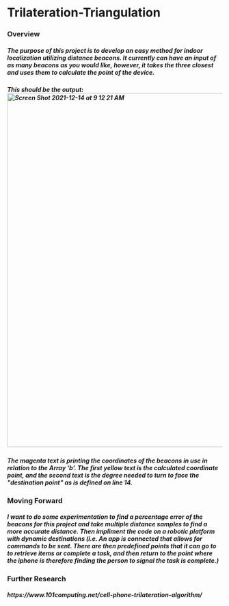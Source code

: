 # Trilateration-Triangulation

<h3> Overview 
<h5> The purpose of this project is to develop an easy method for indoor localization utilizing distance beacons. It currently can have   an input of as many beacons as you would like, however, it takes the three closest and uses them to calculate the point of the       device. 
<h5>
This should be the output: 
<img width="825" alt="Screen Shot 2021-12-14 at 9 12 21 AM" src="https://user-images.githubusercontent.com/95883134/146015035-3e45c55f-7a42-40e0-928a-db532541ba19.png">
<h5>
The magenta text is printing the coordinates of the beacons in use in relation to the Array 'b'. The first yellow text is the calculated coordinate point, and the second text is the degree needed to turn to face the "destination point" as is defined on line 14. 

<h3> Moving Forward
<h5> I want to do some experimentation to find a percentage error of the beacons for this project and take multiple distance samples to find a more accurate distance. Then impliment the code on a robotic platform with dynamic destinations (i.e. An app is connected that allows for commands to be sent. There are then predefined points that it can go to to retrieve items or complete a task, and then return to the point where the iphone is therefore finding the person to signal the task is complete.)
  
 <h3> Further Research
 <h5>https://www.101computing.net/cell-phone-trilateration-algorithm/
  
